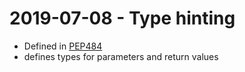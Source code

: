 # 2019-07-08 - Type hinting

* Defined in [PEP484](https://www.python.org/dev/peps/pep-0484/)
* defines types for parameters and return values

